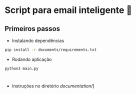 # Script para email inteligente :email:
## Primeiros passos
 - Instalando dependências
```bash
pip install -r documents/requirements.txt
```
 - Rodando aplicação

```bash
python3 main.py
```
#
 - Instruções no diretório *documentation/*]
 
